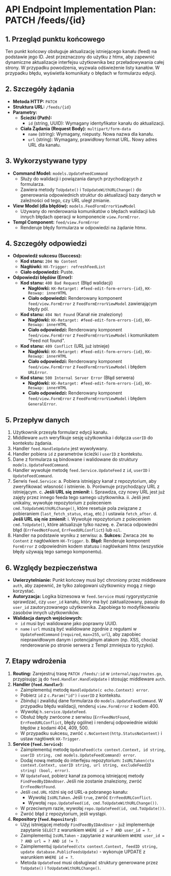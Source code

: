 # API Endpoint Implementation Plan: PATCH /feeds/{id}

## 1. Przegląd punktu końcowego

Ten punkt końcowy obsługuje aktualizację istniejącego kanału (feed) na podstawie jego ID. Jest przeznaczony do użytku z htmx, aby zapewnić dynamiczne aktualizacje interfejsu użytkownika bez przeładowywania całej strony. W przypadku powodzenia, wyzwala odświeżenie listy kanałów. W przypadku błędu, wyświetla komunikaty o błędach w formularzu edycji.

## 2. Szczegóły żądania

- **Metoda HTTP:** `PATCH`
- **Struktura URL:** `/feeds/{id}`
- **Parametry:**
  - **Ścieżki (Path):**
    - `id` (string, UUID): Wymagany identyfikator kanału do aktualizacji.
  - **Ciała Żądania (Request Body):** `multipart/form-data`
    - `name` (string): Wymagany, niepusty. Nowa nazwa dla kanału.
    - `url` (string): Wymagany, prawidłowy format URL. Nowy adres URL dla kanału.

## 3. Wykorzystywane typy

- **Command Model:** `models.UpdateFeedCommand`
  - Służy do walidacji i powiązania danych przychodzących z formularza.
  - Zawiera metody `ToUpdate()` i `ToUpdateWithURLChange()` do generowania odpowiednich struktur do aktualizacji bazy danych w zależności od tego, czy URL uległ zmianie.
- **View Model (dla błędów):** `models.FeedFormErrorViewModel`
  - Używany do renderowania komunikatów o błędach walidacji lub innych błędach operacji w komponencie `view.FormError`.
- **Templ Component:** `feed/view.FormError`
  - Renderuje błędy formularza w odpowiedzi na żądanie htmx.

## 4. Szczegóły odpowiedzi

- **Odpowiedź sukcesu (Success):**
  - **Kod stanu:** `204 No Content`
  - **Nagłówki:** `HX-Trigger: refreshFeedList`
  - **Ciało odpowiedzi:** Puste.
- **Odpowiedzi błędów (Error):**
  - **Kod stanu:** `400 Bad Request` (Błąd walidacji)
    - **Nagłówki:** `HX-Retarget: #feed-edit-form-errors-{id}`, `HX-Reswap: innerHTML`
    - **Ciało odpowiedzi:** Renderowany komponent `feed/view.FormError` z `FeedFormErrorViewModel` zawierającym błędy pól.
  - **Kod stanu:** `404 Not Found` (Kanał nie znaleziony)
    - **Nagłówki:** `HX-Retarget: #feed-edit-form-errors-{id}`, `HX-Reswap: innerHTML`
    - **Ciało odpowiedzi:** Renderowany komponent `feed/view.FormError` z `FeedFormErrorViewModel` i komunikatem "Feed not found".
  - **Kod stanu:** `409 Conflict` (URL już istnieje)
    - **Nagłówki:** `HX-Retarget: #feed-edit-form-errors-{id}`, `HX-Reswap: innerHTML`
    - **Ciało odpowiedzi:** Renderowany komponent `feed/view.FormError` z `FeedFormErrorViewModel` i błędem `URLError`.
  - **Kod stanu:** `500 Internal Server Error` (Błąd serwera)
    - **Nagłówki:** `HX-Retarget: #feed-edit-form-errors-{id}`, `HX-Reswap: innerHTML`
    - **Ciało odpowiedzi:** Renderowany komponent `feed/view.FormError` z `FeedFormErrorViewModel` i błędem `GeneralError`.

## 5. Przepływ danych

1.  Użytkownik przesyła formularz edycji kanału.
2.  Middleware `auth` weryfikuje sesję użytkownika i dołącza `userID` do kontekstu żądania.
3.  Handler `feed.HandleUpdate` jest wywoływany.
4.  Handler pobiera `id` z parametrów ścieżki i `userID` z kontekstu.
5.  Dane z formularza są bindowane i walidowane do struktury `models.UpdateFeedCommand`.
6.  Handler wywołuje metodę `feed.Service.UpdateFeed` z `id`, `userID` i `UpdateFeedCommand`.
7.  Serwis `feed.Service`:
    a. Pobiera istniejący kanał z repozytorium, aby zweryfikować własność i istnienie.
    b. Porównuje przychodzący URL z istniejącym.
    c. **Jeśli URL się zmienił:**
    i. Sprawdza, czy nowy URL jest już zajęty przez innego feeda tego samego użytkownika.
    ii. Jeśli jest unikalny, wywołuje repozytorium z poleceniem `cmd.ToUpdateWithURLChange()`, które resetuje pola związane z pobieraniem (`last_fetch_status`, `etag`, etc.) i ustawia `fetch_after`.
    d. **Jeśli URL się nie zmienił:**
    i. Wywołuje repozytorium z poleceniem `cmd.ToUpdate()`, które aktualizuje tylko nazwę.
    e. Zwraca odpowiedni błąd (`ErrFeedNotFound`, `ErrFeedURLConflict`) lub `nil`.
8.  Handler na podstawie wyniku z serwisu:
    a. **Sukces:** Zwraca `204 No Content` z nagłówkiem `HX-Trigger`.
    b. **Błąd:** Renderuje komponent `FormError` z odpowiednim kodem statusu i nagłówkami htmx (wszystkie błędy używają tego samego komponentu).

## 6. Względy bezpieczeństwa

- **Uwierzytelnianie:** Punkt końcowy musi być chroniony przez middleware `auth`, aby zapewnić, że tylko zalogowani użytkownicy mogą z niego korzystać.
- **Autoryzacja:** Logika biznesowa w `feed.Service` musi rygorystycznie sprawdzać, czy `user_id` kanału, który ma być zaktualizowany, pasuje do `user_id` zautoryzowanego użytkownika. Zapobiega to modyfikowaniu zasobów innych użytkowników.
- **Walidacja danych wejściowych:**
  - `id` musi być walidowane jako poprawny UUID.
  - `name` i `url` muszą być walidowane zgodnie z regułami w `UpdateFeedCommand` (`required`, `max=255`, `url`), aby zapobiec nieprawidłowym danym i potencjalnym atakom (np. XSS, chociaż renderowanie po stronie serwera z Templ zmniejsza to ryzyko).

## 7. Etapy wdrożenia

1.  **Routing:** Zarejestruj trasę `PATCH /feeds/:id` w `internal/app/routes.go`, przypisując ją do `feed.Handler.HandleUpdate` i stosując middleware `auth`.
2.  **Handler (`feed.Handler`):**
    - Zaimplementuj metodę `HandleUpdate(c echo.Context) error`.
    - Pobierz `id` z `c.Param("id")` i `userID` z kontekstu.
    - Zbinduj i zwaliduj dane formularza do `models.UpdateFeedCommand`. W przypadku błędu walidacji, renderuj `view.FormError` z kodem 400.
    - Wywołaj `h.service.UpdateFeed`.
    - Obsłuż błędy zwrócone z serwisu (`ErrFeedNotFound`, `ErrFeedURLConflict`, błędy ogólne) i renderuj odpowiednie widoki błędów z kodami 404, 409, 500.
    - W przypadku sukcesu, zwróć `c.NoContent(http.StatusNoContent)` i ustaw nagłówek `HX-Trigger`.
3.  **Service (`feed.Service`):**
    - Zaimplementuj metodę `UpdateFeed(ctx context.Context, id string, userID string, cmd models.UpdateFeedCommand) error`.
    - Dodaj nową metodę do interfejsu repozytorium: `IsURLTaken(ctx context.Context, userID string, url string, excludeFeedID string) (bool, error)`.
    - W `UpdateFeed`, pobierz kanał za pomocą istniejącej metody `FindFeedByIDAndUser`. Jeśli nie zostanie znaleziony, zwróć `ErrFeedNotFound`.
    - Jeśli `cmd.URL` różni się od URL-a pobranego kanału:
      - Wywołaj `IsURLTaken`. Jeśli `true`, zwróć `ErrFeedURLConflict`.
      - Wywołaj `repo.UpdateFeed(id, cmd.ToUpdateWithURLChange())`.
    - W przeciwnym razie, wywołaj `repo.UpdateFeed(id, cmd.ToUpdate())`.
    - Zwróć błąd z repozytorium, jeśli wystąpi.
4.  **Repository (`feed.Repository`):**
    - Użyj istniejącej metody `FindFeedByIDAndUser` - już implementuje zapytanie `SELECT` z warunkiem `WHERE id = ? AND user_id = ?`.
    - Zaimplementuj `IsURLTaken` - zapytanie z warunkiem `WHERE user_id = ? AND url = ? AND id != ?`.
    - Zaimplementuj `UpdateFeed(ctx context.Context, feedID string, update database.PublicFeedsUpdate)` - wykonuje UPDATE z warunkiem `WHERE id = ?`.
    - Metoda `UpdateFeed` musi obsługiwać struktury generowane przez `ToUpdate()` i `ToUpdateWithURLChange()`.
